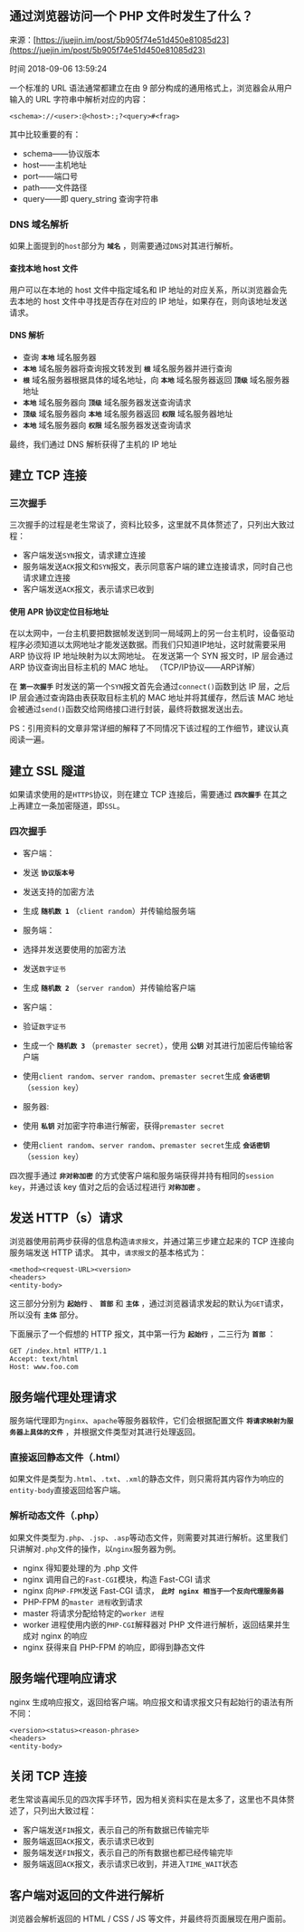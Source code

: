 ## 通过浏览器访问一个 PHP 文件时发生了什么？

来源：[https://juejin.im/post/5b905f74e51d450e81085d23](https://juejin.im/post/5b905f74e51d450e81085d23)

时间 2018-09-06 13:59:24


一个标准的 URL 语法通常都建立在由 9 部分构成的通用格式上，浏览器会从用户输入的 URL 字符串中解析对应的内容：

```
<schema>://<user>:@<host>:;?<query>#<frag>
```

其中比较重要的有：


* schema——协议版本
* host——主机地址
* port——端口号
* path——文件路径
* query——即 query_string 查询字符串
  


### DNS 域名解析

如果上面提到的`host`部分为 **`域名`** ，则需要通过`DNS`对其进行解析。


#### 查找本地 host 文件

用户可以在本地的 host 文件中指定域名和 IP 地址的对应关系，所以浏览器会先去本地的 host 文件中寻找是否存在对应的 IP 地址，如果存在，则向该地址发送请求。


#### DNS 解析


* 查询 **`本地`** 域名服务器    
* **`本地`** 域名服务器将查询报文转发到 **`根`** 域名服务器并进行查询    
* **`根`** 域名服务器根据具体的域名地址，向 **`本地`** 域名服务器返回 **`顶级`** 域名服务器地址    
* **`本地`** 域名服务器向 **`顶级`** 域名服务器发送查询请求    
* **`顶级`** 域名服务器向 **`本地`** 域名服务器返回 **`权限`** 域名服务器地址    
* **`本地`** 域名服务器向 **`权限`** 域名服务器发送查询请求    
  

最终，我们通过 DNS 解析获得了主机的 IP 地址


## 建立 TCP 连接


### 三次握手

三次握手的过程是老生常谈了，资料比较多，这里就不具体赘述了，只列出大致过程：


* 客户端发送`SYN`报文，请求建立连接    
* 服务端发送`ACK`报文和`SYN`报文，表示同意客户端的建立连接请求，同时自己也请求建立连接    
* 客户端发送`ACK`报文，表示请求已收到    
  


#### 使用 APR 协议定位目标地址

在以太网中，一台主机要把数据帧发送到同一局域网上的另一台主机时，设备驱动程序必须知道以太网地址才能发送数据。而我们只知道IP地址，这时就需要采用 ARP 协议将 IP 地址映射为以太网地址。
在发送第一个 SYN 报文时，IP 层会通过 ARP 协议查询出目标主机的 MAC 地址。  （TCP/IP协议——ARP详解）


在 **`第一次握手`** 时发送的第一个`SYN`报文首先会通过`connect()`函数到达 IP 层，之后 IP 层会通过查询路由表获取目标主机的 MAC 地址并将其缓存，然后该 MAC 地址会被通过`send()`函数交给网络接口进行封装，最终将数据发送出去。

PS：引用资料的文章非常详细的解释了不同情况下该过程的工作细节，建议认真阅读一遍。

  
## 建立 SSL 隧道

如果请求使用的是`HTTPS`协议，则在建立 TCP 连接后，需要通过 **`四次握手`** 在其之上再建立一条加密隧道，即`SSL`。


### 四次握手


* 客户端：    

* 发送 **`协议版本号`**         
* 发送支持的加密方法
* 生成 **`随机数 1`** （`client random`）并传输给服务端        
      

    
* 服务端：    

* 选择并发送要使用的加密方法
* 发送`数字证书`
* 生成 **`随机数 2`** （`server random`）并传输给客户端        
      

    
* 客户端：    

* 验证`数字证书`
* 生成一个 **`随机数 3`** （`premaster secret`），使用 **`公钥`** 对其进行加密后传输给客户端        
* 使用`client random`、`server random`、`premaster secret`生成 **`会话密钥`** （`session key`）        
      

    
* 服务器:    

* 使用 **`私钥`** 对加密字符串进行解密，获得`premaster secret`
* 使用`client random`、`server random`、`premaster secret`生成 **`会话密钥`** （`session key`）        
      


四次握手通过 **`非对称加密`** 的方式使客户端和服务端获得并持有相同的`session key`，并通过该 key 值对之后的会话过程进行 **`对称加密`** 。


## 发送 HTTP（s）请求

浏览器使用前两步获得的信息构造`请求报文`，并通过第三步建立起来的 TCP 连接向服务端发送 HTTP 请求。  其中，`请求报文`的基本格式为：

```
<method><request-URL><version>  
<headers>  
<entity-body>
```


这三部分分别为 **`起始行`** 、 **`首部`** 和 **`主体`** ，通过浏览器请求发起的默认为`GET`请求，所以没有 **`主体`** 部分。

下面展示了一个假想的 HTTP 报文，其中第一行为 **`起始行`** ，二三行为 **`首部`** ：

```
GET /index.html HTTP/1.1
Accept: text/html
Host: www.foo.com
```


## 服务端代理处理请求

服务端代理即为`nginx`、`apache`等服务器软件，它们会根据配置文件 **`将请求映射为服务器上具体的文件`** ，并根据文件类型对其进行处理返回。


### 直接返回静态文件（.html）

如果文件是类型为`.html`、`.txt`、`.xml`的静态文件，则只需将其内容作为响应的`entity-body`直接返回给客户端。


### 解析动态文件（.php）

如果文件类型为`.php`、`.jsp`、`.asp`等动态文件，则需要对其进行解析。这里我们只讲解对`.php`文件的操作，以`nginx`服务器为例。


* nginx 得知要处理的为 .php 文件
* nginx 调用自己的`Fast-CGI`模块，构造 Fast-CGI 请求    
* nginx 向`PHP-FPM`发送 Fast-CGI 请求， **`此时 nginx 相当于一个反向代理服务器`**     
* PHP-FPM 的`master 进程`收到请求    
* master 将请求分配给特定的`worker 进程`
* worker 进程使用内嵌的`PHP-CGI`解释器对 PHP 文件进行解析，返回结果并生成对 nginx 的响应    
* nginx 获得来自 PHP-FPM 的响应，即得到静态文件
  


## 服务端代理响应请求

nginx 生成响应报文，返回给客户端。响应报文和请求报文只有起始行的语法有所不同：

```
<version><status><reason-phrase>
<headers>
<entity-body>
```


## 关闭 TCP 连接

老生常谈喜闻乐见的四次挥手环节，因为相关资料实在是太多了，这里也不具体赘述了，只列出大致过程：


* 客户端发送`FIN`报文，表示自己的所有数据已传输完毕    
* 服务端返回`ACK`报文，表示请求已收到    
* 服务端发送`FIN`报文，表示自己的所有数据也都已经传输完毕    
* 服务端返回`ACK`报文，表示请求已收到，并进入`TIME_WAIT`状态    
  


## 客户端对返回的文件进行解析

浏览器会解析返回的 HTML / CSS / JS 等文件，并最终将页面展现在用户面前。


